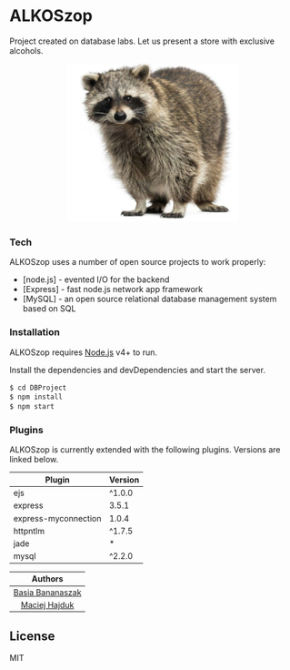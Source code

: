 # ALKOSzop

Project created on database labs. Let us present a store with exclusive alcohols.

<p align="center"><img title="game screen" src="https://github.com/forestfox128/DBProject/blob/master/src/public/images/szop.png?raw=true"></p>

### Tech

ALKOSzop uses a number of open source projects to work properly:

* [node.js] - evented I/O for the backend
* [Express] - fast node.js network app framework
* [MySQL] - an open source relational database management system based on SQL 

### Installation

ALKOSzop requires [Node.js](https://nodejs.org/) v4+ to run.

Install the dependencies and devDependencies and start the server.

```sh
$ cd DBProject
$ npm install
$ npm start
```

### Plugins

ALKOSzop is currently extended with the following plugins. Versions are linked below.

| Plugin | Version |
| ------ | ------ |
| ejs | ^1.0.0 |
| express | 3.5.1 |
| express-myconnection | 1.0.4 |
| httpntlm | ^1.7.5 |
| jade | * |
| mysql | ^2.2.0 |

Authors |
| :---: |
| [Basia Bananaszak](https://github.com/forestfox) |
| [Maciej Hajduk](https://github.com/okkindel) |

License
----

MIT
